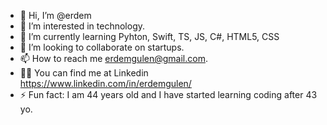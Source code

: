 - 👋 Hi, I’m @erdem
- 👀 I’m interested in technology.
- 🌱 I’m currently learning Pyhton, Swift, TS, JS, C#, HTML5, CSS 
- 💞️ I’m looking to collaborate on startups.
- 📫 How to reach me erdemgulen@gmail.com.
- 👨‍💻 You can find me at Linkedin https://www.linkedin.com/in/erdemgulen/
- ⚡ Fun fact: I am 44 years old and I have started learning coding after 43 yo.


<!---
erdemglen/erdemglen is a ✨ special ✨ repository because its `README.md` (this file) appears on your GitHub profile.
You can click the Preview link to take a look at your changes.
--->
